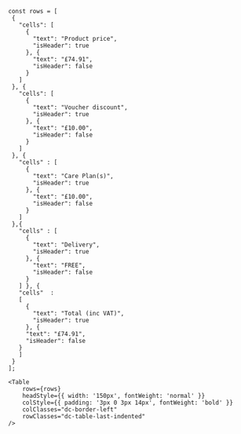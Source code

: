     const rows = [
     {
       "cells": [
         {
           "text": "Product price",
           "isHeader": true
         }, {
           "text": "£74.91",
           "isHeader": false
         }
       ]
     }, {
       "cells": [
         {
           "text": "Voucher discount",
           "isHeader": true
         }, {
           "text": "£10.00",
           "isHeader": false
         }
       ]
     }, {
       "cells" : [
         {
           "text": "Care Plan(s)",
           "isHeader": true
         }, {
           "text": "£10.00",
           "isHeader": false
         }
       ]
     },{
       "cells" : [
         {
           "text": "Delivery",
           "isHeader": true
         }, {
           "text": "FREE",
           "isHeader": false
         }
       ] }, {
       "cells"  :
       [
         {
           "text": "Total (inc VAT)",
           "isHeader": true
         }, {
         "text": "£74.91",
         "isHeader": false
       }
       ]
     }
    ];
    
    <Table
        rows={rows}
        headStyle={{ width: '150px', fontWeight: 'normal' }}
        colStyle={{ padding: '3px 0 3px 14px', fontWeight: 'bold' }}
        colClasses="dc-border-left"
        rowClasses="dc-table-last-indented"
    />
    